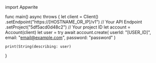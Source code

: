 import Appwrite

func main() async throws {
    let client = Client()
      .setEndpoint("https://[HOSTNAME_OR_IP]/v1") // Your API Endpoint
      .setProject("5df5acd0d48c2") // Your project ID
    let account = Account(client)
    let user = try await account.create(
        userId: "[USER_ID]",
        email: "email@example.com",
        password: "password"
    )

    print(String(describing: user)
}
